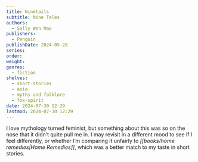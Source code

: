 ```yaml
---
title: Ninetails
subtitle: Nine Tales
authors:
  - Sally Wen Mao
publishers:
  - Penguin
publishDate: 2024-05-28
series: 
order: 
weight: 
genres:
  - fiction
shelves:
  - short-stories
  - asia
  - myths-and-folklore
  - fox-spirit
date: 2024-07-30 12:29
lastmod: 2024-07-30 12:29
---
```

I love mythology turned feminist, but something about this was so on the nose that it didn’t quite pull me in. I may revisit in a different mood to see if I feel differently, or whether I’m comparing it unfairly to *[[books/home remedies|Home Remedies]]*, which was a better match to my taste in short stories.